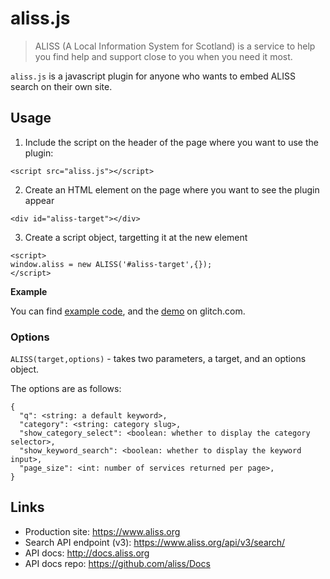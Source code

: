 # aliss.js

> ALISS (A Local Information System for Scotland) is a service to help you find help and support close to you when you need it most.

`aliss.js` is a javascript plugin for anyone who wants to embed ALISS search on their own site.

## Usage

1. Include the script on the header of the page where you want to use the plugin:

```
<script src="aliss.js"></script>
```

2. Create an HTML element on the page where you want to see the plugin appear

```
<div id="aliss-target"></div>
```

3. Create a script object, targetting it at the new element

```
<script>
window.aliss = new ALISS('#aliss-target',{});
</script>
```

**Example**

You can find [example code](https://glitch.com/~aliss-js), and the [demo](https://aliss-js.glitch.me/) on glitch.com.

### Options

`ALISS(target,options)` - takes two parameters, a target, and an options object.

The options are as follows:

```
{
  "q": <string: a default keyword>,
  "category": <string: category slug>,
  "show_category_select": <boolean: whether to display the category selector>,
  "show_keyword_search": <boolean: whether to display the keyword input>,
  "page_size": <int: number of services returned per page>,
}
```

## Links

- Production site: https://www.aliss.org
- Search API endpoint (v3): https://www.aliss.org/api/v3/search/
- API docs: http://docs.aliss.org
- API docs repo: https://github.com/aliss/Docs
